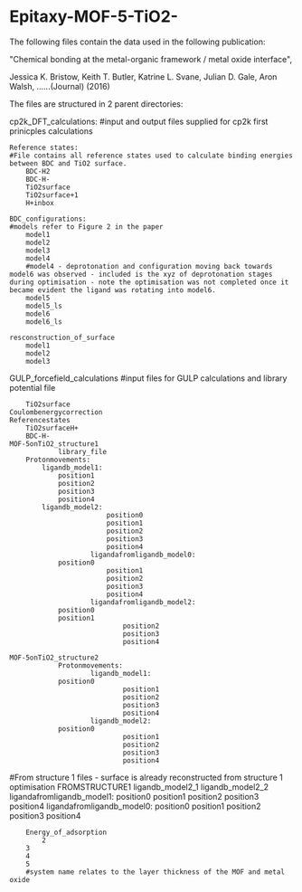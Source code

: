 # Epitaxy-MOF-5-TiO2-

The following files contain the data used in the following publication:

"Chemical bonding at the metal-organic framework / metal oxide interface",

Jessica K. Bristow, Keith T. Butler, Katrine L. Svane, Julian D. Gale, Aron Walsh,
......(Journal) (2016)

The files are structured in 2 parent directories:

cp2k_DFT_calculations:
#input and output files supplied for cp2k first prinicples calculations

	Reference states:
	#File contains all reference states used to calculate binding energies between BDC and TiO2 surface.
		BDC-H2
		BDC-H-
		TiO2surface
		TiO2surface+1
		H+inbox 

	BDC_configurations:
	#models refer to Figure 2 in the paper 
		model1
		model2
		model3
		model4
		#model4 - deprotonation and configuration moving back towards model6 was observed - included is the xyz of deprotonation stages during optimisation - note the optimisation was not completed once it became evident the ligand was rotating into model6.
		model5
		model5_ls
		model6
		model6_ls

	resconstruction_of_surface
		model1
		model2
		model3




GULP_forcefield_calculations
#input files for GULP calculations and library potential file

        TiO2surface	
	Coulombenergycorrection
	Referencestates
		TiO2surfaceH+
		BDC-H-
	MOF-5onTiO2_structure1	
                library_file
		Protonmovements:
			ligandb_model1:
				position1
				position2
				position3
				position4
			ligandb_model2:
                        	position0
                        	position1
                       		position2
                        	position3
                        	position4
                        ligandafromligandb_model0:
 				position0
        	                position1
                	        position2
                        	position3
                        	position4
                        ligandafromligandb_model2:
				position0                                
				position1
                                position2
                                position3
                                position4

	MOF-5onTiO2_structure2	
                Protonmovements:
                        ligandb_model1:
				position0
                                position1
                                position2
                                position3
                                position4
                        ligandb_model2:
				position0
                                position1
                                position2
                                position3
                                position4
#From structure 1 files - surface is already reconstructed from structure 1 optimisation
                                FROMSTRUCTURE1
					ligandb_model2_1
					ligandb_model2_2
                        ligandafromligandb_model1:
				position0
                                position1
                                position2
                                position3
                                position4
                        ligandafromligandb_model0:
				position0
                                position1
                                position2
                                position3
                                position4

        Energy_of_adsorption
        	2
		3		
		4	
		5
		#system name relates to the layer thickness of the MOF and metal oxide
